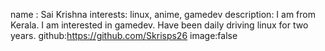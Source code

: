 name : Sai Krishna
interests: linux, anime, gamedev
description: I am from Kerala. I am interested in gamedev. Have been daily driving linux for two years.
github:https://github.com/Skrisps26
image:false
